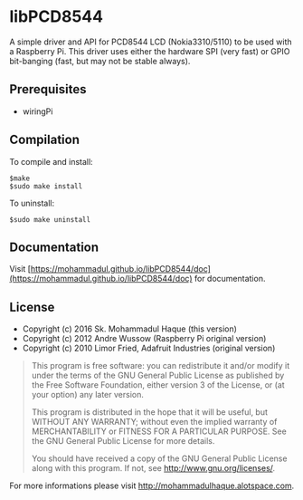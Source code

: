 # libPCD8544
A simple driver and API for PCD8544 LCD (Nokia3310/5110) to be used with a Raspberry Pi.
This driver uses either the hardware SPI (very fast) or GPIO bit-banging (fast, but may not be stable always).


Prerequisites
---
* wiringPi


Compilation
---
To compile and install:  

    $make  
    $sudo make install

To uninstall:  

    $sudo make uninstall


Documentation
---
Visit [https://mohammadul.github.io/libPCD8544/doc](https://mohammadul.github.io/libPCD8544/doc) for documentation.


License
---
* Copyright (c) 2016 Sk. Mohammadul Haque (this version)
* Copyright (c) 2012 Andre Wussow (Raspberry Pi original version)
* Copyright (c) 2010 Limor Fried, Adafruit Industries (original version)

> This program is free software: you can redistribute it and/or modify
> it under the terms of the GNU General Public License as published by
> the Free Software Foundation, either version 3 of the License, or
> (at your option) any later version.  
>
> This program is distributed in the hope that it will be useful,
> but WITHOUT ANY WARRANTY; without even the implied warranty of
> MERCHANTABILITY or FITNESS FOR A PARTICULAR PURPOSE.  See the
> GNU General Public License for more details.  
>
> You should have received a copy of the GNU General Public License
> along with this program.  If not, see <http://www.gnu.org/licenses/>.


For more informations please visit http://mohammadulhaque.alotspace.com.
